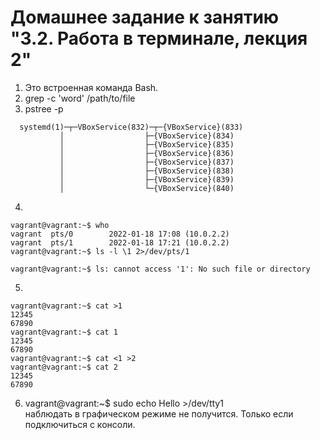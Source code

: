 # Домашнее задание к занятию "3.2. Работа в терминале, лекция 2"

1. Это встроенная команда Bash.
2. grep -c 'word' /path/to/file
3.  pstree -p

```
  systemd(1)─┬─VBoxService(832)─┬─{VBoxService}(833)
           │                  ├─{VBoxService}(834)
           │                  ├─{VBoxService}(835)
           │                  ├─{VBoxService}(836)
           │                  ├─{VBoxService}(837)
           │                  ├─{VBoxService}(838)
           │                  ├─{VBoxService}(839)
           │                  └─{VBoxService}(840)
 ```
        
4. 
```
vagrant@vagrant:~$ who
vagrant  pts/0        2022-01-18 17:08 (10.0.2.2)
vagrant  pts/1        2022-01-18 17:21 (10.0.2.2)
vagrant@vagrant:~$ ls -l \1 2>/dev/pts/1
```
```
vagrant@vagrant:~$ ls: cannot access '1': No such file or directory
```
5.
```
vagrant@vagrant:~$ cat >1
12345
67890
vagrant@vagrant:~$ cat 1
12345
67890
vagrant@vagrant:~$ cat <1 >2
vagrant@vagrant:~$ cat 2
12345
67890
```
6. vagrant@vagrant:~$ sudo echo Hello >/dev/tty1  
   наблюдать в графическом режиме не получится. Только если подключиться с консоли.

